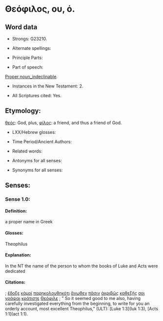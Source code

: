 # Θεόφιλος, ου, ὁ.

<!-- Status: S2=NeedsFinalCheck -->
<!-- Lexica used for edits: BDAG, FFM, LN, A-S  -->

## Word data

* Strongs: G23210.


* Alternate spellings:

* Principle Parts: 

* Part of speech: 

[Proper noun_indeclinable](http://ugg.readthedocs.io/en/latest/proper_noun_indeclinable.html). 

* Instances in the New Testament: 2.

* All Scriptures cited: Yes.

## Etymology: 

[θεός](../G23160/01.md): God, plus, [φίλος](../G53840/01.md): a friend, and thus a friend of God.

* LXX/Hebrew glosses: 

* Time Period/Ancient Authors: 

* Related words: 

* Antonyms for all senses:

* Synonyms for all senses: 

## Senses:

### Sense  1.0: 

#### Definition: 

a proper name in Greek

#### Glosses: 

Theophilus

#### Explanation:

In the NT the name of the person to whom the books of Luke and Acts were dedicated

#### Citations: 

; [ἔδοξε](../G13800/01.md) [κἀμοὶ](../G25040/01.md) [παρηκολουθηκότι](../G38770/01.md) [ἄνωθεν](../G05090/01.md) [πᾶσιν](../G39560/01.md) [ἀκριβῶς](../G01990/01.md) [καθεξῆς](../G25170/01.md) [σοι](../G47710/01.md) [γράψαι](../G11250/01.md) [κράτιστε](../G29030/01.md) [Θεόφιλε](../G23210/01.md)
; " So it seemed good to me also, having carefully investigated everything from the beginning, to write for you an orderly account, most excellent Theophilus," (ULT): 
[Luke 1:3](luk 1:3), [Acts 1:1](act 1:1).
